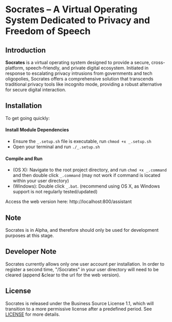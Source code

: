 # Socrates – A Virtual Operating System Dedicated to Privacy and Freedom of Speech

## Introduction  
**Socrates** is a virtual operating system designed to provide a secure, cross-platform, speech-friendly, and private digital ecosystem. Initiated in response to escalating privacy intrusions from governments and tech oligopolies, Socrates offers a comprehensive solution that transcends traditional privacy tools like incognito mode, providing a robust alternative for secure digital interaction.

## Installation  

To get going quickly:

#### Install Module Dependencies

- Ensure the `_.setup.sh` file is executable, run ```chmod +x _.setup.sh```
- Open your terminal and run ```./_.setup.sh```

#### Compile and Run

- (OS X): Navigate to the root project directory, and run ```chmd +x _.command``` and then double click ```_.command``` (may not work if command is located within your user directory)
- (Windows): Double click ```_.bat```. (recommend using OS X, as Windows support is not regularly tested/updated)

Access the web version here: http://localhost:800/assistant

## Note

Socrates is in Alpha, and therefore should only be used for development purposes at this stage.

## Developer Note

Socrates currently allows only one user account per installation. In order to register a second time, "/Socrates" in your user directory will need to be cleared (append &clear to the url for the web version).

## License  
Socrates is released under the Business Source License 1.1, which will transition to a more permissive license after a predefined period. See [LICENSE](LICENSE) for more details.

